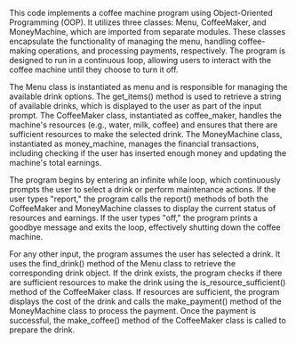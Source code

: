 This code implements a coffee machine program using Object-Oriented Programming (OOP). It utilizes three classes: Menu, CoffeeMaker, and MoneyMachine, which are imported from separate modules. These classes encapsulate the functionality of managing the menu, handling coffee-making operations, and processing payments, respectively. The program is designed to run in a continuous loop, allowing users to interact with the coffee machine until they choose to turn it off.

The Menu class is instantiated as menu and is responsible for managing the available drink options. The get_items() method is used to retrieve a string of available drinks, which is displayed to the user as part of the input prompt. The CoffeeMaker class, instantiated as coffee_maker, handles the machine's resources (e.g., water, milk, coffee) and ensures that there are sufficient resources to make the selected drink. The MoneyMachine class, instantiated as money_machine, manages the financial transactions, including checking if the user has inserted enough money and updating the machine's total earnings.

The program begins by entering an infinite while loop, which continuously prompts the user to select a drink or perform maintenance actions. If the user types "report," the program calls the report() methods of both the CoffeeMaker and MoneyMachine classes to display the current status of resources and earnings. If the user types "off," the program prints a goodbye message and exits the loop, effectively shutting down the coffee machine.

For any other input, the program assumes the user has selected a drink. It uses the find_drink() method of the Menu class to retrieve the corresponding drink object. If the drink exists, the program checks if there are sufficient resources to make the drink using the is_resource_sufficient() method of the CoffeeMaker class. If resources are sufficient, the program displays the cost of the drink and calls the make_payment() method of the MoneyMachine class to process the payment. Once the payment is successful, the make_coffee() method of the CoffeeMaker class is called to prepare the drink.